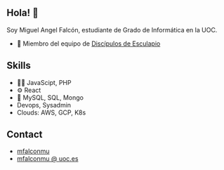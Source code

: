 ## Hola! 👋
Soy Miguel Angel Falcón, estudiante de Grado de Informática en la UOC.

- 👥 Miembro del equipo de [Discípulos de Esculapio](https://sites.google.com/uoc.edu/cardiovascular-risk-analyzer/team)

## Skills
- 👨‍💻 JavaScipt, PHP
- ⚙️ React
- 💽 MySQL, SQL, Mongo
- Devops, Sysadmin
- Clouds: AWS, GCP, K8s 

## Contact
- [mfalconmu](https://sites.google.com/uoc.edu/miguel-angel-falcon)
- [mfalconmu @ uoc.es](mail:mfalconmu@uoc.es) 
